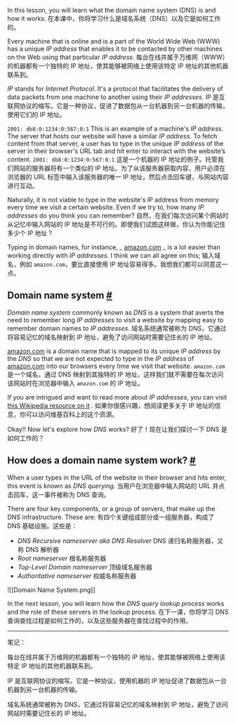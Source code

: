 In this lesson, you will learn what the domain name system (DNS) is and how it works.
在本课中，你将学习什么是域名系统（DNS）以及它是如何工作的。

Every machine that is online and is a part of the World Wide Web (WWW) has a unique _IP address_ that enables it to be contacted by other machines on the Web using that particular _IP address_.
每台在线并属于万维网（WWW）的机器都有一个独特的 IP 地址，使其能够被网络上使用该特定 IP 地址的其他机器联系到。

_IP_ stands for _Internet Protocol_. It's a protocol that facilitates the delivery of data packets from one machine to another using their _IP addresses_.
IP 是互联网协议的缩写。它是一种协议，促进了数据包从一台机器到另一台机器的传输，使用它们的 IP 地址。

`2001: db8:0:1234:0:567:8:1` This is an example of a machine's _IP address_. The server that hosts our website will have a similar _IP address_. To fetch content from that server, a user has to type in the unique _IP address_ of the server in their browser's URL tab and hit enter to interact with the website’s content.
`2001: db8:0:1234:0:567:8:1` 这是一个机器的 IP 地址的例子。托管我们网站的服务器将有一个类似的 IP 地址。为了从该服务器获取内容，用户必须在浏览器的 URL 标签中输入该服务器的唯一 IP 地址，然后点击回车键，与网站内容进行互动。

Naturally, it is not viable to type in the website's IP address from memory every time we visit a certain website. Even if we try to, how many _IP addresses_ do you think you can remember?
自然，在我们每次访问某个网站时从记忆中输入网站的 IP 地址是不可行的。即使我们试图这样做，你认为你能记住多少个 IP 地址？

Typing in domain names, for instance, _ [amazon.com](http://amazon.com/) _ is a lot easier than working directly with _IP addresses_. I think we can all agree on this;
输入域名，例如 `amazon.com`，要比直接使用 IP 地址容易得多。我想我们都可以同意这一点。

## Domain name system [#](https://www.educative.io/courses/web-application-software-architecture-101/39wqgLRQK5M#Domain-name-system)

_Domain name system_ commonly known as _DNS_ is a system that averts the need to remember long _IP addresses_ to visit a website by mapping easy to remember domain names to _IP addresses_.
域名系统通常被称为 DNS，它通过将容易记忆的域名映射到 IP 地址，避免了访问网站时需要记住长的 IP 地址。

[amazon.com](http://amazon.com/)  is a domain name that is mapped to its unique _IP address_ by the _DNS_ so that we are not expected to type in the _IP address_ of  [amazon.com](http://amazon.com/)  into our browsers every time we visit that website.
`amazon.com` 是一个域名，通过 DNS 映射到其独特的 IP 地址，这样我们就不需要在每次访问该网站时在浏览器中输入 `amazon.com` 的 IP 地址。

If you are intrigued and want to read more about _IP addresses_, you can visit [this Wikipedia resource on it](https://en.wikipedia.org/wiki/IP_address) .
如果你很感兴趣，想阅读更多关于 IP 地址的信息，你可以访问维基百科上的这个资源。

Okay!! Now let's explore how _DNS_ works?
好了！现在让我们探讨一下 DNS 是如何工作的？

## How does a domain name system work? [#](https://www.educative.io/courses/web-application-software-architecture-101/39wqgLRQK5M#How-does-a-domain-name-system-work?)

When a user types in the URL of the website in their browser and hits enter, this event is known as _DNS querying_.
当用户在浏览器中输入网站的 URL 并点击回车，这一事件被称为 DNS 查询。

There are four key components, or a group of servers, that make up the DNS infrastructure. These are:
有四个关键组成部分或一组服务器，构成了 DNS 基础设施。这些是：

- _DNS Recursive nameserver aka DNS Resolver_
DNS 递归名称服务器，又称 DNS 解析器
- _Root nameserver_
根名称服务器
- _Top-Level Domain nameserver_
顶级域名服务器
- _Authoritative nameserver_
权威名称服务器

![[Domain Name System.png]]

In the next lesson, you will learn how the _DNS query lookup process_ works and the role of these servers in the lookup process.
在下一课，你将学习 DNS 查询查找过程是如何工作的，以及这些服务器在查找过程中的作用。

---

笔记：

每台在线并属于万维网的机器都有一个独特的 IP 地址，使其能够被网络上使用该特定 IP 地址的其他机器联系到。

IP 是互联网协议的缩写。它是一种协议，使用机器的 IP 地址促进了数据包从一台机器到另一台机器的传输。

域名系统通常被称为 DNS，它通过将容易记忆的域名映射到 IP 地址，避免了访问网站时需要记住长的 IP 地址。

